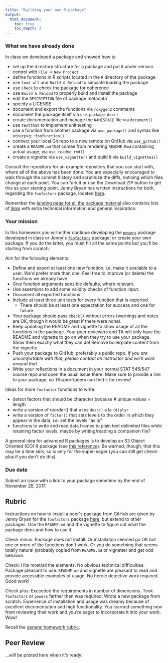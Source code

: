 ```yaml
---
title: "Building your own R package"
output:
  html_document:
    toc: true
    toc_depth: 3
---
```


### What we have already done

In class we developed a package and showed how to

  * set up the directory structure for a package and put it under version control with `File` -> `New Project`
  * define functions in R scripts located in the `R` directory of the package
  * use `load_all` and `Build & Reload` to simulate loading the package
  * use `Check` to check the package for coherence
  * use `Build & Reload` to properly build and install the package
  * edit the `DESCRIPTION` file of package metadata
  * specify a LICENSE
  * document and export the functions via `roxygen2` comments
  * document the package itself via `use_package_doc()`
  * create documentation and manage the `NAMESPACE` file via `document()`
  * use `testthat` to implement unit testing
  * use a function from another package via `use_package()` and syntax like `otherpkg::foofunction()`
  * connect your local Git repo to a new remote on GitHub via `use_github()`
  * create a `README.md` that comes from rendering `README.Rmd` containing actual usage, via `use_readme_rmd()`
  * create a vignette via `use_vignette()` and build it via `build_vignettes()`

Consult the repository for an example repository that you can start with, where all of the above has been done. You are especially encouraged to walk through the commit history and scrutinize the diffs, noticing which files change at each point. You can fork it or use the Download ZIP button to get this as your starting point. Jenny Bryan has written instructions for both, regarding the `foofactors` package, located [here](hw09_package_onramp-peer-review.html).
  
Remember the [landing page for all the package material](packages00_index.html) also contains lots of [links](packages00_index.html#resources) with extra technical information and general inspiration.

### Your mission

In this homework you will either continue developing the [`powers`](https://github.com/vincenzocoia/powers) package developed in class or Jenny's [`foofactors`](https://github.com/jennybc/foofactors) package; or create your own package. If you do the latter, you must hit all the same points but you'll be starting from scratch.

Aim for the following elements:

  * Define and export at least one new function, i.e. make it available to a user. We'd prefer more than one. Feel free to improve (or delete) the functions we already have.
  * Give function arguments sensible defaults, where relevant.
  * Use assertions to add some validity checks of function input.
  * Document all exported functions.
  * Include at least three unit tests for every function that is exported.
    - There should be at least one expectation for success and one for failure.
  * Your package should pass `check()` without errors (warnings and notes are OK, though it would be great if there were none).
  * Keep updating the README and vignette to show usage of all the functions in the package. Your peer reviewers and TA will only have the README and vignette to go on when they try to use your package. Show them exactly what they can do! Remove boilerplate content from the vignette.
  * Push your package to GitHub, preferably a public repo. *If you are uncomfortable with that, please contact an instructor and we'll work around that.*
  * Write your reflections in a document in your normal STAT 545/547 course repo and open the usual issue there. Make sure to provide a link to your package, so TAs/prof/peers can find it for review!

Ideas for more `foofactor` functions to write:

  - detect factors that should be character because # unique values = length
  - write a version of reorder() that uses `desc()` a la `(d)plyr`
  - write a version of `factor()` that sets levels to the order in which they appear in the data, i.e. set the levels "as is"
  - functions to write and read data frames to plain text delimited files while retaining factor levels; maybe by writing/reading a companion file?

A general idea for advanced R packages is to develop an S3 Object Oriented (OO) R package (see [this reference](http://adv-r.had.co.nz/OO-essentials.html)). Be warned, though, that this may be a time sink, so is only for the super-eager (you can still get check-plus if you don't do this).

### Due date

Submit an issue with a link to your package sometime by the end of November 28, 2017.

## Rubric

Instructions on how to install a peer's package from GitHub are given by Jenny Bryan for the `foofactors` package [here](hw09_package_onramp-peer-review.html), but extend to other packages. Use the `README.md` and the vignette to figure out what the package does and how to use it.

Check minus: Package does not install. Or installation seemed go OK but one or more of the functions don't work. Or you do something that seems totally natural (probably copied from `README.md` or vignette) and get odd behavior.

Check: Hits most/all the elements. No obvious technical difficulties. Package pleasant to use. `README.md` and vignette are pleasant to read and provide accessible examples of usage. No heroic detective work required. Good work!

Check plus: Exceeded the requirements in number of dimensions. Took `foofactors` or `powers` farther than was required. Wrote a new package from scratch. Experience of installation and usage was dreamy because of excellent documentation and high functionality. You learned something new from reviewing their work and you’re eager to incorporate it into your work. Wow!

Recall the [general homework rubric](http://stat545-ubc.github.io/peer-review01_marking-rubric.html).

## Peer Review

...will be posted here when it's ready!